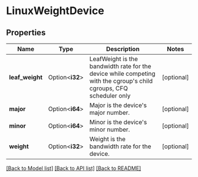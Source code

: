 # LinuxWeightDevice

## Properties

Name | Type | Description | Notes
------------ | ------------- | ------------- | -------------
**leaf_weight** | Option<**i32**> | LeafWeight is the bandwidth rate for the device while competing with the cgroup's child cgroups, CFQ scheduler only | [optional]
**major** | Option<**i64**> | Major is the device's major number. | [optional]
**minor** | Option<**i64**> | Minor is the device's minor number. | [optional]
**weight** | Option<**i32**> | Weight is the bandwidth rate for the device. | [optional]

[[Back to Model list]](../README.md#documentation-for-models) [[Back to API list]](../README.md#documentation-for-api-endpoints) [[Back to README]](../README.md)


